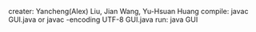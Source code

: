 creater: Yancheng(Alex) Liu, Jian Wang, Yu-Hsuan Huang
compile: javac GUI.java or javac -encoding UTF-8 GUI.java
run: java GUI
